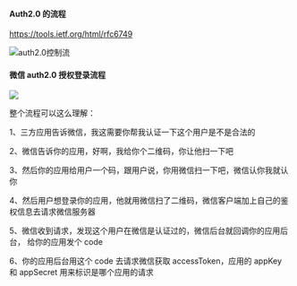 #### Auth2.0 的流程

https://tools.ietf.org/html/rfc6749

![auth2.0控制流](https://muyids.oss-cn-beijing.aliyuncs.com/auth2.0-control-flow.png)

#### 微信 auth2.0 授权登录流程

![](https://muyids.oss-cn-beijing.aliyuncs.com/weichat-login-auth2.0.png)

整个流程可以这么理解：

1、三方应用告诉微信，我这需要你帮我认证一下这个用户是不是合法的

2、微信告诉你的应用，好啊，我给你个二维码，你让他扫一下吧

3、然后你的应用给用户一个码，跟用户说，你用微信扫一下吧，微信认你我就认你

4、然后用户想登录你的应用，他就用微信扫了二维码，微信客户端加上自己的鉴权信息去请求微信服务器

5、微信收到请求，发现这个用户在微信是认证过的，微信后台就回调你的应用后台， 给你的应用发个 code

6、你的应用后台用这个 code 去请求微信获取 accessToken，应用的 appKey 和 appSecret 用来标识是哪个应用的请求
